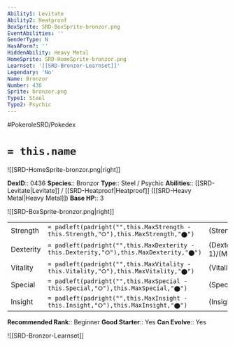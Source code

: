 ```yaml
---
Ability1: Levitate
Ability2: Heatproof
BoxSprite: SRD-BoxSprite-bronzor.png
EventAbilities: ''
GenderType: N
HasAForm?: ''
HiddenAbility: Heavy Metal
HomeSprite: SRD-HomeSprite-bronzor.png
Learnset: '[[SRD-Bronzor-Learnset]]'
Legendary: 'No'
Name: Bronzor
Number: 436
Sprite: bronzor.png
Type1: Steel
Type2: Psychic
---
```


#PokeroleSRD/Pokedex

# `= this.name`

![[SRD-HomeSprite-bronzor.png|right]]

**DexID**:: 0436
**Species**:: Bronzor
**Type**:: Steel / Psychic
**Abilities**:: [[SRD-Levitate|Levitate]] / [[SRD-Heatproof|Heatproof]] ([[SRD-Heavy Metal|Heavy Metal]])
**Base HP**:: 3

![[SRD-BoxSprite-bronzor.png|right]]

|           |                                                                                        |                                          |
| --------- | -------------------------------------------------------------------------------------- | ---------------------------------------- |
| Strength  | `= padleft(padright("",this.MaxStrength - this.Strength,"⭘"),this.MaxStrength,"⬤")`    | (Strength::1)/(MaxStrength::3)   |
| Dexterity | `= padleft(padright("",this.MaxDexterity - this.Dexterity,"⭘"),this.MaxDexterity,"⬤")` | (Dexterity:: 1)/(MaxDexterity::3) |
| Vitality  | `= padleft(padright("",this.MaxVitality - this.Vitality,"⭘"),this.MaxVitality,"⬤")`    | (Vitality::2)/(MaxVitality::5)   |
| Special   | `= padleft(padright("",this.MaxSpecial - this.Special,"⭘"),this.MaxSpecial,"⬤")`       | (Special::1)/(MaxSpecial::3)     |
| Insight   | `= padleft(padright("",this.MaxInsight - this.Insight,"⭘"),this.MaxInsight,"⬤")`       | (Insight::2)/(MaxInsight::5)     |

**Recommended Rank**:: Beginner
**Good Starter**:: Yes
**Can Evolve**:: Yes

![[SRD-Bronzor-Learnset]]